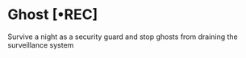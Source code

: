 # Ghost [•REC]
Survive a night as a security guard and stop ghosts from draining the surveillance system
